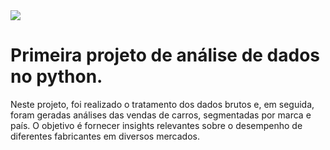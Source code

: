 <img src="https://encrypted-tbn0.gstatic.com/images?q=tbn:ANd9GcSjpdLoaE3aPMl3rWVCWOXoW-qZz0MK4Nxseg&s"/>

# Primeira projeto de análise de dados no python.

Neste projeto, foi realizado o tratamento dos dados brutos e, em seguida, foram geradas análises das vendas de carros, segmentadas por marca e país. O objetivo é fornecer insights relevantes sobre o desempenho de diferentes fabricantes em diversos mercados.
